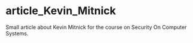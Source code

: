 # article_Kevin_Mitnick
Small article about Kevin Mitnick for the course on Security On Computer Systems.
